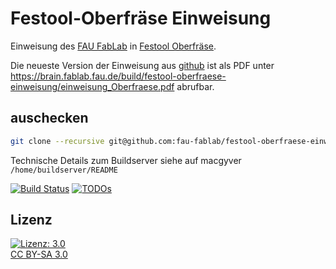 Festool-Oberfräse Einweisung
============================

Einweisung des [FAU FabLab](https://fablab.fau.de) in [Festool Oberfräse](https://fablab.fau.de/tool/oberfrase-1010).

Die neueste Version der Einweisung aus [github](https://github.com/fau-fablab/festool-oberfraese-einweisung) ist als PDF unter https://brain.fablab.fau.de/build/festool-oberfraese-einweisung/einweisung_Oberfraese.pdf abrufbar.

auschecken
----------

```bash
git clone --recursive git@github.com:fau-fablab/festool-oberfraese-einweisung.git
```

Technische Details zum Buildserver siehe auf macgyver `/home/buildserver/README`

[![Build Status](https://brain.fablab.fau.de/build/festool-oberfraese-einweisung/status.svg)](https://brain.fablab.fau.de/build/festool-oberfraese-einweisung/)
[![TODOs](https://brain.fablab.fau.de/build/festool-oberfraese-einweisung/status-todos.svg)](https://brain.fablab.fau.de/build/festool-oberfraese-einweisung/)

Lizenz
------

[![Lizenz: 3.0](https://licensebuttons.net/l/by-sa/3.0/de/88x31.png)</br>CC BY-SA 3.0](https://creativecommons.org/licenses/by-sa/3.0/)
